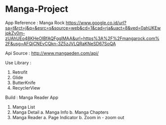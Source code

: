 # Manga-Project
App Reference : Manga Rock
https://www.google.co.id/url?sa=t&rct=j&q=&esrc=s&source=web&cd=1&cad=rja&uact=8&ved=0ahUKEwjpkZy0m-zUAhUEo48KHeOIBfAQFgglMAA&url=https%3A%2F%2Fmangarock.com%2F&usg=AFQjCNEvCQkn-3Z5zJVLQRaKNeSD67SoQA

Api Source :
http://www.mangaeden.com/api/

Use Library :
1. Retrofit
2. Glide
3. ButterKnife
4. RecyclerView

Build :
Manga Reader App
1. Manga List
2. Manga Detail
	a. Manga Info
	b. Manga Chapters
3. Manga Reader
	a. Page Indicator
	b. Zoom in - zoom out
